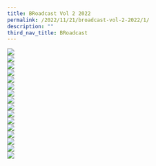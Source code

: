 ```yaml
---
title: BRoadcast Vol 2 2022
permalink: /2022/11/21/broadcast-vol-2-2022/1/
description: ""
third_nav_title: BRoadcast
---
```


<img src="/images/br1.jpg"><br>
<img src="/images/br2.jpg"><br>
<img src="/images/br3.jpg"><br>
<img src="/images/br4.jpg"><br>
<img src="/images/br5.jpg"><br>
<img src="/images/br6.jpg"><br>
<img src="/images/br7.jpg"><br>
<img src="/images/br8.jpg"><br>
<img src="/images/br9.jpg"><br>
<img src="/images/br10.jpg"><br>
<img src="/images/br11.jpg"><br>
<img src="/images/br12.jpg"><br>
<img src="/images/br13.jpg"><br>
<img src="/images/br14.jpg"><br>
<img src="/images/br15.jpg"><br>
<img src="/images/br16.jpg">